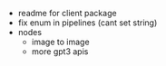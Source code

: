- readme for client package
- fix enum in pipelines (cant set string)
- nodes
  - image to image
  - more gpt3 apis
